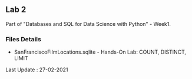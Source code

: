 ## Lab 2

Part of "Databases and SQL for Data Science with Python" - Week1.

### Files Details

* SanFranciscoFilmLocations.sqlite - Hands-On Lab: COUNT, DISTINCT, LIMIT

Last Update : 27-02-2021